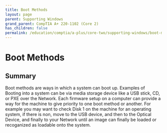 ```yaml
---
title: Boot Methods
layout: page
parent: Supporting Windows
grand_parent: CompTIA A+ 220-1102 (Core 2)
has_children: false
permalink: /education/comptia/a-plus/core-two/supporting-windows/boot-methods/
---
```


# Boot Methods

## Summary

Boot methods are ways in which a system can boot up. Examples of Booting into a system can be via media storage device like a USB stick, CD, or PXE over the Network. Each firmware setup on a computer can provide a way for the machine to give priority to one boot method or another. For example you may want to check Disk 1 on the machine for an operating system, if there is non, move to the USB device, and then to the Optical Device, and finally to your Network until an image can finally be loaded or recoganized as loadable onto the system.

